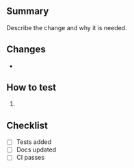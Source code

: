 ## Summary

Describe the change and why it is needed.

## Changes
- 

## How to test
1. 

## Checklist
- [ ] Tests added
- [ ] Docs updated
- [ ] CI passes
